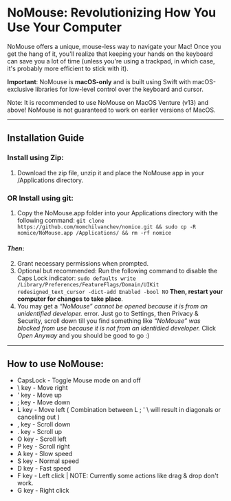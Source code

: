 # NoMouse: Revolutionizing How You Use Your Computer

NoMouse offers a unique, mouse-less way to navigate your Mac! Once you get the hang of it, you'll realize that keeping your hands on the keyboard can save you a lot of time (unless you're using a trackpad, in which case, it's probably more efficient to stick with it).

**Important**: NoMouse is **macOS-only** and is built using Swift with macOS-exclusive libraries for low-level control over the keyboard and cursor.

Note: It is recommended to use NoMouse on MacOS Venture (v13) and above! NoMouse is not guaranteed to work on earlier versions of MacOS.

---

## Installation Guide

### Install using Zip:

1. Download the zip file, unzip it and place the NoMouse app in your /Applications directory.

### OR Install using git:

1. Copy the NoMouse.app folder into your Applications directory with the following command: `git clone https://github.com/momchilvanchev/nomice.git && sudo cp -R nomice/NoMouse.app /Applications/ && rm -rf nomice`

#### **_Then_**:

2. Grant necessary permissions when prompted.
3. Optional but recommended: Run the following command to disable the Caps Lock indicator:
   `sudo defaults write /Library/Preferences/FeatureFlags/Domain/UIKit redesigned_text_cursor -dict-add Enabled -bool NO`
   **Then, restart your computer for changes to take place**.
4. You may get a _“NoMouse” cannot be opened because it is from an unidentified developer._ error. Just go to Settings, then Privacy & Security, scroll down till you find something like _“NoMouse” was blocked from use because it is not from an identidied developer._ Click _Open Anyway_ and you should be good to go :)

---

## How to use NoMouse:

- CapsLock - Toggle Mouse mode on and off
- \ key - Move right
- ' key - Move up
- ; key - Move down
- L key - Move left
  ( Combination between L ; ' \ will result in diagonals or canceling out )
- , key - Scroll down
- . key - Scroll up
- O key - Scroll left
- P key - Scroll right
- A key - Slow speed
- S key - Normal speed
- D key - Fast speed
- F key - Left click | NOTE: Currently some actions like drag & drop don't work.
- G key - Right click
